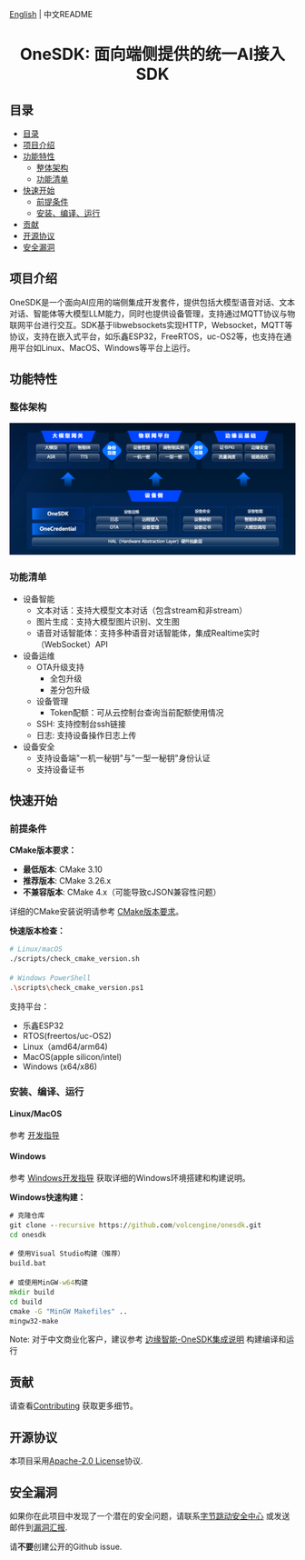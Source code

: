 [English](README.md) | 中文README

<h1 align="center">OneSDK: 面向端侧提供的统一AI接入SDK</h1>


## 目录

- [目录](#目录)
- [项目介绍](#项目介绍)
- [功能特性](#功能特性)
  - [整体架构](#整体架构)
  - [功能清单](#功能清单)
- [快速开始](#快速开始)
  - [前提条件](#前提条件)
  - [安装、编译、运行](#安装编译运行)
- [贡献](#贡献)
- [开源协议](#开源协议)
- [安全漏洞](#安全漏洞)

## 项目介绍

OneSDK是一个面向AI应用的端侧集成开发套件，提供包括大模型语音对话、文本对话、智能体等大模型LLM能力，同时也提供设备管理，支持通过MQTT协议与物联网平台进行交互。SDK基于libwebsockets实现HTTP，Websocket，MQTT等协议，支持在嵌入式平台，如乐鑫ESP32，FreeRTOS，uc-OS2等，也支持在通用平台如Linux、MacOS、Windows等平台上运行。


## 功能特性

### 整体架构
![alt text](images/functions.zh_CN.png)

### 功能清单
- 设备智能
  - 文本对话：支持大模型文本对话（包含stream和非stream）
  - 图片生成：支持大模型图片识别、文生图
  - 语音对话智能体：支持多种语音对话智能体，集成Realtime实时（WebSocket）API
- 设备运维
  - OTA升级支持
    - 全包升级
    - 差分包升级
  - 设备管理
    - Token配额：可从云控制台查询当前配额使用情况
  - SSH: 支持控制台ssh链接
  - 日志: 支持设备操作日志上传
- 设备安全
  - 支持设备端"一机一秘钥"与"一型一秘钥"身份认证
  - 支持设备证书

## 快速开始

### 前提条件

**CMake版本要求：**
- **最低版本**: CMake 3.10
- **推荐版本**: CMake 3.26.x
- **不兼容版本**: CMake 4.x（可能导致cJSON兼容性问题）

详细的CMake安装说明请参考 [CMake版本要求](docs/cmake_version_requirements.zh_CN.md)。

**快速版本检查：**
```bash
# Linux/macOS
./scripts/check_cmake_version.sh

# Windows PowerShell
.\scripts\check_cmake_version.ps1
```

支持平台：
- 乐鑫ESP32
- RTOS(freertos/uc-OS2)
- Linux（amd64/arm64)
- MacOS(apple silicon/intel)
- Windows (x64/x86)

### 安装、编译、运行

#### Linux/MacOS
参考 [开发指导](docs/develop.zh_CN.md)

#### Windows
参考 [Windows开发指导](docs/develop_windows.md) 获取详细的Windows环境搭建和构建说明。

**Windows快速构建：**
```cmd
# 克隆仓库
git clone --recursive https://github.com/volcengine/onesdk.git
cd onesdk

# 使用Visual Studio构建（推荐）
build.bat

# 或使用MinGW-w64构建
mkdir build
cd build
cmake -G "MinGW Makefiles" ..
mingw32-make
```

Note:
对于中文商业化客户，建议参考 [边缘智能-OneSDK集成说明](https://bytedance.larkoffice.com/wiki/VlHsw5p76i1iSUkOcXJclg4Nnaf#share-TewzdIpI5o5BisxAW2HcKJfBnSc) 构建编译和运行


## 贡献

请查看[Contributing](CONTRIBUTING.md) 获取更多细节。

## 开源协议

本项目采用[Apache-2.0 License](LICENSE.txt)协议.

## 安全漏洞

如果你在此项目中发现了一个潜在的安全问题，请联系[字节跳动安全中心](https://security.bytedance.com/src) 或发送邮件到[漏洞汇报](sec@bytedance.com).

请**不要**创建公开的Github issue.


